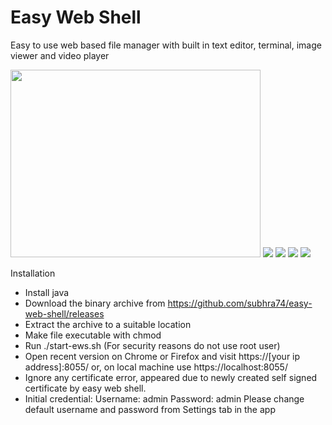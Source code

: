 # Easy Web Shell

Easy to use web based file manager with built in text editor, terminal, image viewer and video player

<img src="https://static-cdn.osdn.net/thumb/g/5/930/800x600_0.png" width="400" height="300">
<img src="https://static-cdn.osdn.net/thumb/g/5/932/800x600_0.png">
<img src="https://static-cdn.osdn.net/thumb/g/5/931/800x600_0.png">
<img src="https://static-cdn.osdn.net/thumb/g/5/933/800x600_0.png">
<img src="https://static-cdn.osdn.net/thumb/g/5/934/180x135_0.png">

Installation
- Install java
- Download the binary archive from https://github.com/subhra74/easy-web-shell/releases
- Extract the archive to a suitable location
- Make file executable with chmod
- Run ./start-ews.sh (For security reasons do not use root user)
- Open recent version on Chrome or Firefox and visit https://[your ip address]:8055/ or, on local machine use https://localhost:8055/
- Ignore any certificate error, appeared due to newly created self signed certificate by easy web shell.
- Initial credential: 
				Username: admin
				Password: admin
  Please change default username and password from Settings tab in the app
